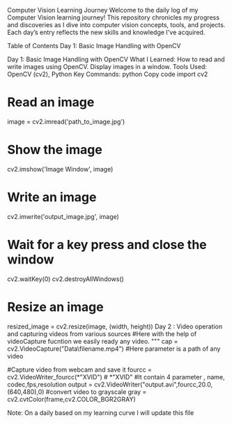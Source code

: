 Computer Vision Learning Journey
Welcome to the daily log of my Computer Vision learning journey! This repository chronicles my progress and discoveries as I dive into computer vision concepts, tools, and projects. Each day’s entry reflects the new skills and knowledge I've acquired.

Table of Contents
Day 1: Basic Image Handling with OpenCV



Day 1: Basic Image Handling with OpenCV
What I Learned:
How to read and write images using OpenCV.
Display images in a window.
Tools Used: OpenCV (cv2), Python
Key Commands:
python
Copy code
import cv2

# Read an image
image = cv2.imread('path_to_image.jpg')

# Show the image
cv2.imshow('Image Window', image)

# Write an image
cv2.imwrite('output_image.jpg', image)

# Wait for a key press and close the window
cv2.waitKey(0)
cv2.destroyAllWindows()

# Resize an image
resized_image = cv2.resize(image, (width, height))
Day 2 : Video operation and capturing videos from various sources
#Here with the help of videoCapture fucntion we easily ready any video.
"""
cap = cv2.VideoCapture("Data\\filename.mp4")   #Here parameter is a path of any video

#Capture  video from webcam and save it
fourcc = cv2.VideoWriter_fourcc(*"XVID")  # *"XVID"
#It contain 4 parameter , name, codec,fps,resolution
output = cv2.VideoWriter("output.avi",fourcc,20.0,(640,480),0)
#convert video to grayscale
gray  = cv2.cvtColor(frame,cv2.COLOR_BGR2GRAY)



Note: On a daily based on my learning curve I will update this file
